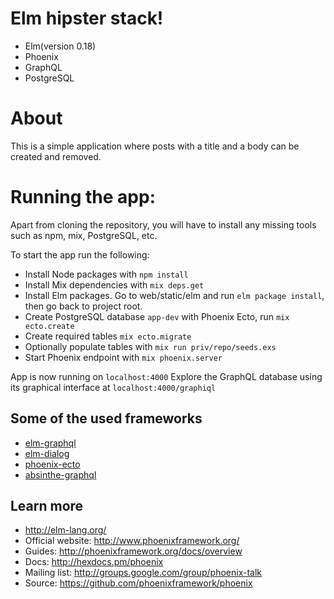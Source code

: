 # Elm hipster stack!
* Elm(version 0.18)
* Phoenix
* GraphQL
* PostgreSQL

# About
This is a simple application where posts with a title and a body can be created and removed.

# Running the app:

Apart from cloning the repository, you will have to install any missing tools such as npm, mix, PostgreSQL, etc.

To start the app run the following:
  * Install Node packages with `npm install`
  * Install Mix dependencies with `mix deps.get`
  * Install Elm packages. Go to web/static/elm and run `elm package install`, then go back to project root.
  * Create PostgreSQL database `app-dev` with Phoenix Ecto, run `mix ecto.create`
  * Create required tables `mix ecto.migrate`
  * Optionally populate tables with `mix run priv/repo/seeds.exs`
  * Start Phoenix endpoint with `mix phoenix.server`

App is now running on `localhost:4000`
Explore the GraphQL database using its graphical interface at `localhost:4000/graphiql`

## Some of the used frameworks
* [elm-graphql](https://github.com/jamesmacaulay/elm-graphql)
* [elm-dialog](https://github.com/krisajenkins/elm-dialog)
* [phoenix-ecto](https://github.com/phoenixframework/phoenix_ecto)
* [absinthe-graphql](http://absinthe-graphql.org/guides/plug-phoenix/)

## Learn more
* http://elm-lang.org/
* Official website: http://www.phoenixframework.org/
* Guides: http://phoenixframework.org/docs/overview
* Docs: http://hexdocs.pm/phoenix
* Mailing list: http://groups.google.com/group/phoenix-talk
* Source: https://github.com/phoenixframework/phoenix
